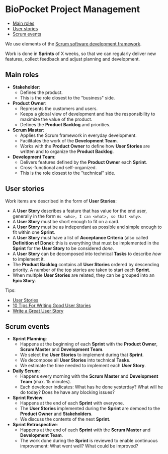 # BioPocket Project Management

<!-- START doctoc generated TOC please keep comment here to allow auto update -->
<!-- DON'T EDIT THIS SECTION, INSTEAD RE-RUN doctoc TO UPDATE -->


- [Main roles](#main-roles)
- [User stories](#user-stories)
- [Scrum events](#scrum-events)

<!-- END doctoc generated TOC please keep comment here to allow auto update -->

We use elements of the [Scrum software development framework](https://en.wikipedia.org/wiki/Scrum_(software_development)).

Work is done in **Sprints** of X weeks, so that we can regularly deliver new features, collect feedback and adjust planning and development.

## Main roles

* **Stakeholder**:
  * Defines the product.
  * This is the role closest to the "business" side.
* **Product Owner**:
  * Represents the customers and users.
  * Keeps a global view of development and has the responsibility to maximize the value of the product.
  * Defines the **Product Backlog** and priorities.
* **Scrum Master**:
  * Applies the Scrum framework in everyday development.
  * Facilitates the work of the **Development Team**.
  * Works with the **Product Owner** to define how **User Stories** are written and to organize the **Product Backlog**.
* **Development Team**:
  * Delivers features defined by the **Product Owner** each **Sprint**.
  * Cross-functional and self-organized.
  * This is the role closest to the "technical" side.

## User stories

Work items are described in the form of **User Stories**:

* A **User Story** describes a feature that has value for the end user, generally in the form `As <who>, I can <what>, so that <why>`.
* A **User Story** must be short enough to fit on a card.
* A **User Story** must be as independant as possible and simple enough to fit within one **Sprint**.
* A **User Story** must have a list of **Acceptance Criteria** (also called **Definition of Done**): this is everything that must be implemented in the **Sprint** for the **User Story** to be considered *done*.
* A **User Story** can be decomposed into technical **Tasks** to describe *how* to implement it.
* The **Product Backlog** contains all **User Stories** ordered by descending priority. A number of the top stories are taken to start each **Sprint**.
* When multiple **User Stories** are related, they can be grouped into an **Epic Story**.

Tips:

* [User Stories](https://www.mountaingoatsoftware.com/agile/user-stories)
* [10 Tips For Writing Good User Stories](http://www.romanpichler.com/blog/10-tips-writing-good-user-stories/)
* [Write a Great User Story](https://help.rallydev.com/writing-great-user-story)

## Scrum events

* **Sprint Planning**:
  * Happens at the beginning of each **Sprint** with the **Product Owner**, **Scrum Master** and **Development Team**.
  * We select the **User Stories** to implement during that **Sprint**.
  * We decompose all **User Stories** into technical **Tasks**.
  * We estimate the time needed to implement each **User Story**.
* **Daily Scrum**:
  * Happens every morning with the **Scrum Master** and **Development Team** (max. 15 minutes).
  * Each developer indicates: What has he done yesterday? What will he do today? Does he have any blocking issues?
* **Sprint Review**:
  * Happens at the end of each **Sprint** with everyone.
  * The **User Stories** implemented during the **Sprint** are demoed to the **Product Owner** and **Stakeholders**.
  * We discuss the contents of the next **Sprint**.
* **Sprint Retrospective**:
  * Happens at the end of each **Sprint** with the **Scrum Master** and **Development Team**.
  * The work done during the **Sprint** is reviewed to enable continuous improvement: What went well? What could be improved?
